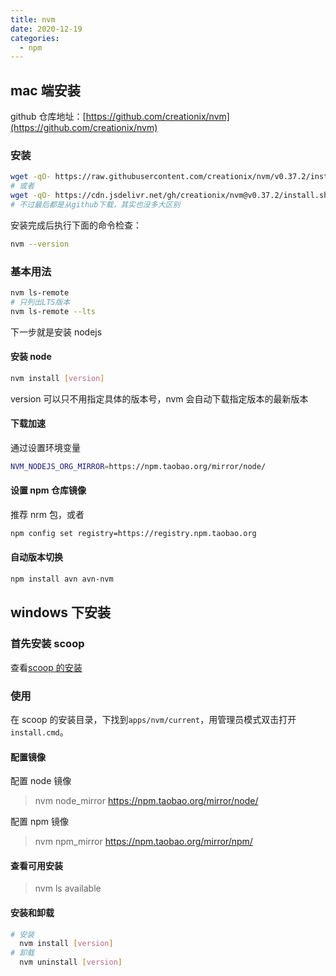 ```yaml
---
title: nvm
date: 2020-12-19
categories:
  - npm
---
```


## mac 端安装

github 仓库地址：[https://github.com/creationix/nvm](https://github.com/creationix/nvm)

### 安装

```bash
wget -qO- https://raw.githubusercontent.com/creationix/nvm/v0.37.2/install.sh | bash
# 或者
wget -qO- https://cdn.jsdelivr.net/gh/creationix/nvm@v0.37.2/install.sh | bash
# 不过最后都是从github下载，其实也没多大区别
```

安装完成后执行下面的命令检查：

```bash
nvm --version
```

<!-- more -->

### 基本用法

```bash
nvm ls-remote
# 只列出LTS版本
nvm ls-remote --lts
```

下一步就是安装 nodejs

#### 安装 node

```bash
nvm install [version]
```

version 可以只不用指定具体的版本号，nvm 会自动下载指定版本的最新版本

#### 下载加速

通过设置环境变量

```bash
NVM_NODEJS_ORG_MIRROR=https://npm.taobao.org/mirror/node/
```

#### 设置 npm 仓库镜像

推荐 nrm 包，或者

```bash
npm config set registry=https://registry.npm.taobao.org
```

#### 自动版本切换

```bash
npm install avn avn-nvm
```

## windows 下安装

### 首先安装 scoop

查看[scoop 的安装](/share/tools/windows包管理工具.html#scoop)

### 使用

在 scoop 的安装目录，下找到`apps/nvm/current`，用管理员模式双击打开`install.cmd`。

#### 配置镜像

配置 node 镜像

> nvm node_mirror https://npm.taobao.org/mirror/node/

配置 npm 镜像

> nvm npm_mirror https://npm.taobao.org/mirror/npm/

#### 查看可用安装

> nvm ls available

#### 安装和卸载

```bash
# 安装
  nvm install [version]
# 卸载
  nvm uninstall [version]
```
